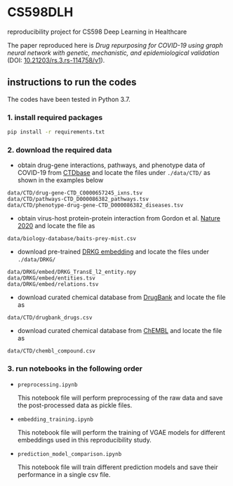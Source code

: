 # CS598DLH
reproducibility project for CS598 Deep Learning in Healthcare

The paper reproduced here is *Drug repurposing for COVID-19 using graph neural network with genetic, mechanistic, and epidemiological validation* (DOI: [10.21203/rs.3.rs-114758/v1](https://dx.doi.org/10.21203%2Frs.3.rs-114758%2Fv1)).

## instructions to run the codes
The codes have been tested in Python 3.7.

### 1. install required packages
```bash
pip install -r requirements.txt
```

### 2. download the required data
- obtain drug-gene interactions, pathways, and phenotype data of COVID-19 from [CTDbase](https://ctdbase.org/) and locate the files under `./data/CTD/` as shown in the examples below
```
data/CTD/drug-gene-CTD_C0000657245_ixns.tsv
data/CTD/pathways-CTD_D000086382_pathways.tsv
data/CTD/phenotype-drug-gene-CTD_D000086382_diseases.tsv
```
- obtain virus-host protein-protein interaction from Gordon et al. [Nature 2020](https://www.nature.com/articles/s41586-020-2286-9#Sec36) and locate the file as
```
data/biology-database/baits-prey-mist.csv
```
- download pre-trained [DRKG embedding](https://github.com/gnn4dr/DRKG) and locate the files under `./data/DRKG/`
```
data/DRKG/embed/DRKG_TransE_l2_entity.npy
data/DRKG/embed/entities.tsv
data/DRKG/embed/relations.tsv
```
- download curated chemical database from [DrugBank](https://go.drugbank.com/releases/latest) and locate the file as
```
data/CTD/drugbank_drugs.csv
```
- download curated chemical database from [ChEMBL](https://chembl.gitbook.io/chembl-interface-documentation/downloads) and locate the file as
```
data/CTD/chembl_compound.csv
```
### 3. run notebooks in the following order
- `preprocessing.ipynb`

    This notebook file will perform preprocessing of the raw data and save the post-processed data as pickle files.
- `embedding_training.ipynb`

    This notebook file will perform the training of VGAE models for different embeddings used in this reproducibility study.
- `prediction_model_comparison.ipynb`

    This notebook file will train different prediction models and save their performance in a single csv file.
